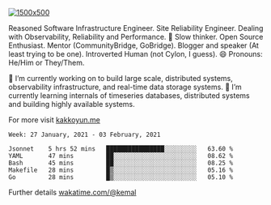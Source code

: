 [![1500x500](https://user-images.githubusercontent.com/536449/87228151-7d711200-c39f-11ea-9cd5-a511464c430f.jpeg "Kemal Akkoyun")](https://github.com/kakkoyun)

<!--
**kakkoyun/kakkoyun** is a ✨ _special_ ✨ repository because its `README.md` (this file) appears on your GitHub profile.

Here are some ideas to get you started:

- 🔭 I’m currently working on ...
- 🌱 I’m currently learning ...
- 👯 I’m looking to collaborate on ...
- 🤔 I’m looking for help with ...
- 💬 Ask me about ...
- 📫 How to reach me: ...
- 😄 Pronouns: ...
- ⚡ Fun fact: ...

<table border="0">
  <tbody>
    <tr valign="top">
      <td width="50%" align="center">
        <img src="https://github-readme-stats.vercel.app/api?username=kakkoyun&show_icons=true&count_private=true&theme=gotham&layout=default" />
      </td>
      <td width="50%" align="center">
        <img src="https://github-readme-stats.vercel.app/api/wakatime?username=kemal&theme=gotham&layout=default" />
      </td>
    </tr>
  </tbody>
</table>
-->


Reasoned Software Infrastructure Engineer. Site Reliability Engineer. Dealing with Observability, Reliability and Performance. 
🤔 Slow thinker. Open Source Enthusiast. Mentor (CommunityBridge, GoBridge). Blogger and speaker (At least trying to be one). 
Introverted Human (not Cylon, I guess). 😄 Pronouns: He/Him or They/Them.

🔭 I’m currently working on to build large scale, distributed systems, observability infrastructure, and real-time data storage systems.
🌱 I’m currently learning internals of timeseries databases, distributed systems and building highly available systems.

For more visit [kakkoyun.me](https://kakkoyun.me)

<!--START_SECTION:waka-->
```text
Week: 27 January, 2021 - 03 February, 2021

Jsonnet    5 hrs 52 mins   ████████████████░░░░░░░░░   63.60 % 
YAML       47 mins         ██░░░░░░░░░░░░░░░░░░░░░░░   08.62 % 
Bash       45 mins         ██░░░░░░░░░░░░░░░░░░░░░░░   08.25 % 
Makefile   28 mins         █▒░░░░░░░░░░░░░░░░░░░░░░░   05.16 % 
Go         28 mins         █▒░░░░░░░░░░░░░░░░░░░░░░░   05.10 % 
```
<!--END_SECTION:waka-->

Further details [wakatime.com/@kemal](https://wakatime.com/@kemal)
